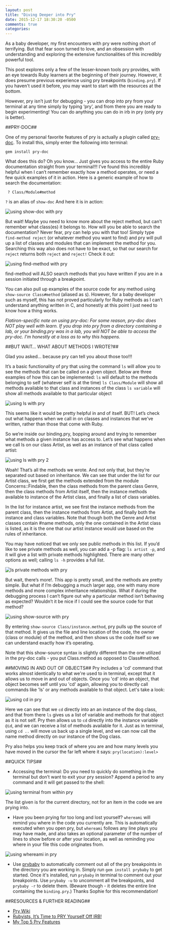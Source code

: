 ```yaml
---
layout: post
title: "Diving Deeper into Pry"
date: 2015-12-17 18:30:20 -0500
comments: true
categories:
---
```


As a baby developer, my first encounters with pry were nothing short of terrifying. But that fear soon turned to love, and an obsession with understanding and exploring the extensive functionalities of this incredibly powerful tool.

This post explores only a few of the lesser-known tools pry provides, with an eye towards Ruby learners at the beginning of their journey. However, it does presume previous experience using pry breakpoints (`binding.pry`). If you haven't used it before, you may want to start with the resources at the bottom.

However, pry isn’t just for debugging - you can drop into pry from your terminal at any time simply by typing ‘pry’, and from there you are ready to begin experimenting! You can do anything you can do in irb in pry (only pry is better).



##PRY-DOC##

One of my personal favorite features of pry is actually a plugin called [pry-doc](https://github.com/pry/pry-doc). To install this, simply enter the following into terminal:

`gem install pry-doc`

What does this do? Oh you know… Just gives you access to the entire Ruby documentation straight from your terminal!!! I’ve found this incredibly helpful when I can’t remember exactly how a method operates, or need a few quick examples of it in action. Here is a generic example of how to search the documentation:

` ? Class/Module#method`

`?` is an alias of `show-doc` And here it is in action:

![using show-doc with pry](/images/pry/show-doc.png)

But wait! Maybe you need to know more about the reject method, but can’t remember what class(es) it belongs to. How will you be able to search the documentation? Never fear, pry can help you with that too! Simply type `find-method reject` (or whatever method you want to find) and pry will pull up a list of classes and modules that can implement the method for you. Searching this way also does not have to be exact, so that our search for `reject` returns both `reject` and `reject!` Check it out:

![using find-method with pry](/images/pry/find-method.png)

find-method will ALSO search methods that you have written if you are in a session initiated through a breakpoint.

You can also pull up examples of the source code for any method using `show-source Class#method` (aliased as `$`). However, for a baby developer such as myself, this has not proved particularly for Ruby methods as I can’t understand anything written in C, and honestly at this point I just need to know how a thing works.

*Flatiron-specific note on using pry-doc: For some reason, pry-doc does NOT play well with learn. If you drop into pry from a directory containing a lab, or your binding.pry was in a lab, you will NOT be able to access the pry-doc. I’m honestly at a loss as to why this happens.*



##BUT WAIT… WHAT ABOUT METHODS I WROTE?##

Glad you asked… because pry can tell you about those too!!!

It’s a basic functionality of pry that using the command `ls` will allow you to see the methods that can be called on a given object. Below are three examples of how this can be implemented:
`ls` will default to the methods belonging to self (whatever self is at the time)
`ls Class/Module` will show all methods available to that class and instances of the class
`ls variable` will show all methods available to that particular object

![using ls with pry](/images/pry/ls-general.png)

This seems like it would be pretty helpful in and of itself. BUT! Let’s check out what happens when we call in on classes and instances that we’ve written, rather than those that come with Ruby.

So we’re inside our binding.pry, bopping around and trying to remember what methods a given instance has access to. Let’s see what happens when we call ls on our class Artist, as well as an instance of that class called artist:

![using ls with pry 2](/images/pry/ls-artist.png)

Woah! That’s all the methods we wrote. And not only that, but they’re separated out based on inheritance. We can see that under the list for our Artist class, we first get the methods extended from the module Concerns::Findable, then the class methods from the parent class Genre, then the class methods from Artist itself, then the instance methods available to instance of the Artist class, and finally a list of class variables.

In the list for instance artist, we see first the instance methods from the parent class, then the instance methods from Artist, and finally both the instance and class variables. Note that though both the Genre and Artist classes contain #name methods, only the one contained in the Artist class is listed, as it is the one that our artist instance would use based on the rules of inheritance.

You may have noticed that we only see public methods in this list. If you’d like to see private methods as well, you can add a -p flag: `ls artist -p`, and it will give a list with private methods highlighted. There are many other options as well; calling `ls -h` provides a full list.

![ls private methods with pry](/images/pry/private-methods.png)

But wait, there’s more!. This app is pretty small, and the methods are pretty simple. But what if I’m debugging a much larger app, one with many more methods and more complex inheritance relationships. What if during the debugging process I can’t figure out why a particular method isn’t behaving as expected? Wouldn’t it be nice if I could see the source code for that method?

![using show-source with pry](/images/pry/show-source.png)

By entering `show-source Class/instance.method`, pry pulls up the source of that method. It gives us the file and line location of the code, the owner (class or module) of the method, and then shows us the code itself so we can understand exactly how it’s operating.

Note that this show-source syntax is slightly different than the one utilized in the pry-doc calls - you put Class.method as opposed to Class#method.


##MOVING IN AND OUT OF OBJECTS##
Pry includes a 'cd' command that works almost identically to what we're used to in terminal, except that it allows us to move in and out of objects. Once you 'cd' into an object, that object becomes self until you 'cd' again, allowing you to directly call commands like 'ls' or any methods available to that object. Let's take a look:

![using cd in pry](/images/pry/cd.png)

Here we can see that we `cd` directly into an an instance of the dog class, and that from there `ls` gives us a list of variable and methods for that object as it is not self. Pry then allows us to `cd` directly into the instance variable `@id`, and we can receive a list of methods available for it. Just as in terminal, using `cd ..` will move us back up a single level, and we can now call the name method directly on our instance of the Dog class.

Pry also helps you keep track of where you are and how many levels you have moved in the cursor the far left where it says: `pry(location):level>`


##QUICK TIPS##

+ Accessing the terminal: Do you need to quickly do something in the terminal but don’t want to exit your pry session? Append a period to any command and it will get passed to the shell:

![using terminal from within pry](/images/pry/terminal.png)

The list given is for the current directory, not for an item in the code we are prying into.

+ Have you been prying for too long and lost yourself? `whereami` will remind you where in the code you currently are. This is automatically executed when you open pry, but `whereami` follows any line plays you may have made, and also takes an optional parameter of the number of lines to show before or after your location, as well as reminding you where in your file this code originates from.

![using whereami in pry](/images/pry/whereami.png)

+ Use [prybaby](https://github.com/danvisintainer/prybaby) to automatically comment out all of the pry breakpoints in the directory you are working in. Simply run `gem install prybaby` to get started. Once it's installed, run `prybaby` in terminal to comment out your breakpoints. Use `prybaby -u` to uncomment all the breakpoints, and `prybaby -r` to delete them. (Beware though - it deletes the entire line containing the `binding.pry`.) Thanks Sophie for this recommendation!

##RESOURCES & FURTHER READING##

+ [Pry Wiki](https://github.com/pry/pry/wiki)
+ [Rubyists, It’s Time to PRY Yourself Off IRB!](http://www.sitepoint.com/rubyists-time-pry-irb/)
+ [My Top 5 Pry Features](https://www.bignerdranch.com/blog/my-top-5-pry-features/)
